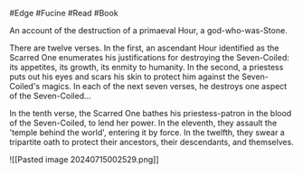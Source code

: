 #Edge #Fucine #Read #Book 

An account of the destruction of a primaeval Hour, a god-who-was-Stone.

There are twelve verses. In the first, an ascendant Hour identified as the Scarred One enumerates his justifications for destroying the Seven-Coiled: its appetites, its growth, its enmity to humanity. In the second, a priestess puts out his eyes and scars his skin to protect him against the Seven-Coiled's magics. In each of the next seven verses, he destroys one aspect of the Seven-Coiled...

In the tenth verse, the Scarred One bathes his priestess-patron in the blood of the Seven-Coiled, to lend her power. In the eleventh, they assault the 'temple behind the world', entering it by force. In the twelfth, they swear a tripartite oath to protect their ancestors, their descendants, and themselves.

![[Pasted image 20240715002529.png]]